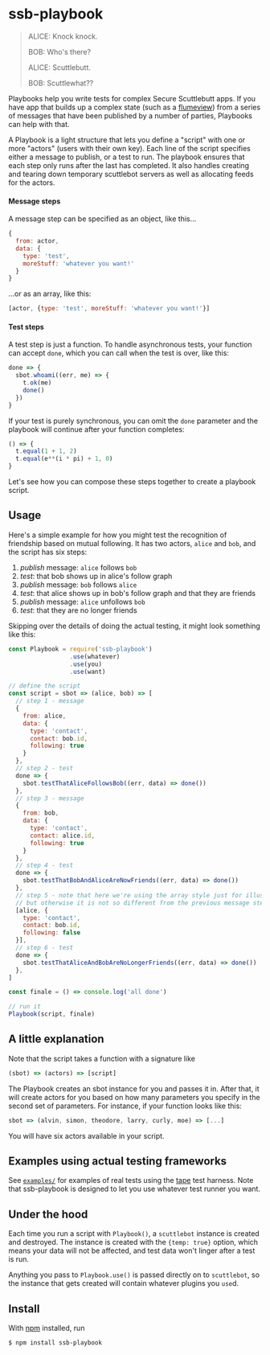 # ssb-playbook

> ALICE: Knock knock.
>
> BOB: Who's there?
>
> ALICE: Scuttlebutt.
>
> BOB: Scuttlewhat??

Playbooks help you write tests for complex Secure Scuttlebutt apps. If you have app that builds up a complex state (such as a [flumeview](https://github.com/flumedb/flumedb)) from a series of messages that have been published by a number of parties, Playbooks can help with that.

A Playbook is a light structure that lets you define a "script" with one or more "actors" (users with their own key). Each line of the script specifies either a message to publish, or a test to run. The playbook ensures that each step only runs after the last has completed. It also handles creating and tearing down temporary scuttlebot servers as well as allocating feeds for the actors.

#### Message steps

A message step can be specified as an object, like this...

```js
{
  from: actor,
  data: {
    type: 'test',
    moreStuff: 'whatever you want!'
  }
}
```

...or as an array, like this:

```js
[actor, {type: 'test', moreStuff: 'whatever you want!'}]
```

#### Test steps

A test step is just a function. To handle asynchronous tests, your function can accept `done`, which you can call when the test is over, like this:

```js
done => {
  sbot.whoami((err, me) => {
    t.ok(me)
    done()
  })
}
```

If your test is purely synchronous, you can omit the `done` parameter and the playbook will continue after your function completes:

```js
() => {
  t.equal(1 + 1, 2)
  t.equal(e**(i * pi) + 1, 0)
}
```

Let's see how you can compose these steps together to create a playbook script.

## Usage

Here's a simple example for how you might test the recognition of friendship based on mutual following. It has two actors, `alice` and `bob`, and the script has six steps:

1. *publish* message: `alice` follows `bob`
2. *test*: that bob shows up in alice's follow graph
3. *publish* message: `bob` follows `alice`
4. *test*: that alice shows up in bob's follow graph and that they are friends
5. *publish* message: `alice` unfollows `bob`
6. *test*: that they are no longer friends

Skipping over the details of doing the actual testing, it might look something like this:

```js
const Playbook = require('ssb-playbook')
                 .use(whatever)
                 .use(you)
                 .use(want)

// define the script
const script = sbot => (alice, bob) => [
  // step 1 - message
  {
    from: alice,
    data: {
      type: 'contact',
      contact: bob.id,
      following: true
    }
  },
  // step 2 - test
  done => {
    sbot.testThatAliceFollowsBob((err, data) => done())
  },
  // step 3 - message
  {
    from: bob,
    data: {
      type: 'contact',
      contact: alice.id,
      following: true
    }
  },
  // step 4 - test
  done => {
    sbot.testThatBobAndAliceAreNowFriends((err, data) => done())
  },
  // step 5 - note that here we're using the array style just for illustration,
  // but otherwise it is not so different from the previous message steps
  [alice, {
    type: 'contact',
    contact: bob.id,
    following: false
  }],
  // step 6 - test
  done => {
    sbot.testThatAliceAndBobAreNoLongerFriends((err, data) => done())
  },
]

const finale = () => console.log('all done')

// run it
Playbook(script, finale)
```

## A little explanation

Note that the script takes a function with a signature like

```js
(sbot) => (actors) => [script]
```

The Playbook creates an sbot instance for you and passes it in. After that, it will create actors for you based on how many parameters you specify in the second set of parameters. For instance, if your function looks like this:

```js
sbot => (alvin, simon, theodore, larry, curly, moe) => [...]
```

You will have six actors available in your script.

## Examples using actual testing frameworks

See [`examples/`](examples/) for examples of real tests using the [tape](https://github.com/substack/tape) test harness. Note that ssb-playbook is designed to let you use whatever test runner you want.

## Under the hood

Each time you run a script with `Playbook()`, a `scuttlebot` instance is created and destroyed. The instance is created with the `{temp: true}` option, which means your data will not be affected, and test data won't linger after a test is run.

Anything you pass to `Playbook.use()` is passed directly on to `scuttlebot`, so the instance that gets created will contain whatever plugins you `use`d.

## Install

With [npm](https://npmjs.org/) installed, run

```
$ npm install ssb-playbook
```
